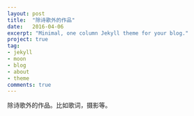 ```yaml
---
layout: post
title:  "除诗歌外的作品"
date:   2016-04-06
excerpt: "Minimal, one column Jekyll theme for your blog."
project: true
tag:
- jekyll 
- moon
- blog
- about
- theme
comments: true
---
```


除诗歌外的作品。比如歌词，摄影等。
